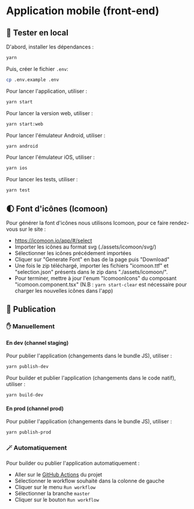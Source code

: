 # Application mobile (front-end)

## 🔨 Tester en local

D'abord, installer les dépendances :
```bash
yarn
```

Puis, créer le fichier `.env`:
```bash
cp .env.example .env
```

Pour lancer l'application, utiliser :
```bash
yarn start
```

Pour lancer la version web, utiliser :
```bash
yarn start:web
```

Pour lancer l'émulateur Android, utiliser :
```bash
yarn android
```

Pour lancer l'émulateur iOS, utiliser :
```bash
yarn ios
```

Pour lancer les tests, utiliser :
```bash
yarn test
```

## 🌓 Font d'icônes (Icomoon)

Pour générer la font d'icônes nous utilisons Icomoon, pour ce faire rendez-vous sur le site :
- https://icomoon.io/app/#/select
- Importer les icônes au format svg (./assets/icomoon/svg/)
- Sélectionner les icônes précédement importées
- Cliquer sur "Generate Font" en bas de la page puis "Download"
- Une fois le zip téléchargé, importer les fichiers "icomoon.ttf" et "selection.json" présents dans le zip dans "./assets/icomoon/".
- Pour terminer, mettre à jour l'enum "IcomoonIcons" du composant "icomoon.component.tsx"
(N.B : `yarn start-clear` est nécessaire pour charger les nouvelles icônes dans l'app)


## 🚀 Publication

### ✋ Manuellement

#### En dev (channel staging)

Pour publier l'application (changements dans le bundle JS), utiliser :
```bash
yarn publish-dev
```

Pour builder et publier l'application (changements dans le code natif), utiliser :
```bash
yarn build-dev
```

#### En prod (channel prod)

Pour publier l'application (changements dans le bundle JS), utiliser :
```bash
yarn publish-prod
```

### 🪄 Automatiquement

Pour builder ou publier l'application automatiquement :
- Aller sur le [GitHub Actions](https://github.com/SocialGouv/1000jours/actions) du projet
- Sélectionner le workflow souhaité dans la colonne de gauche
- Cliquer sur le menu `Run workflow`
- Sélectionner la branche `master`
- Cliquer sur le bouton `Run workflow`
